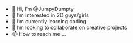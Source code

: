 - 👋 Hi, I’m @JumpyDumpty
- 👀 I’m interested in 2D guys/girls
- 🌱 I’m currently learning coding
- 💞️ I’m looking to collaborate on creative projects
- 📫 How to reach me ...

<!---
JumpyDumpty/JumpyDumpty is a ✨ special ✨ repository because its `README.md` (this file) appears on your GitHub profile.
You can click the Preview link to take a look at your changes.
--->
